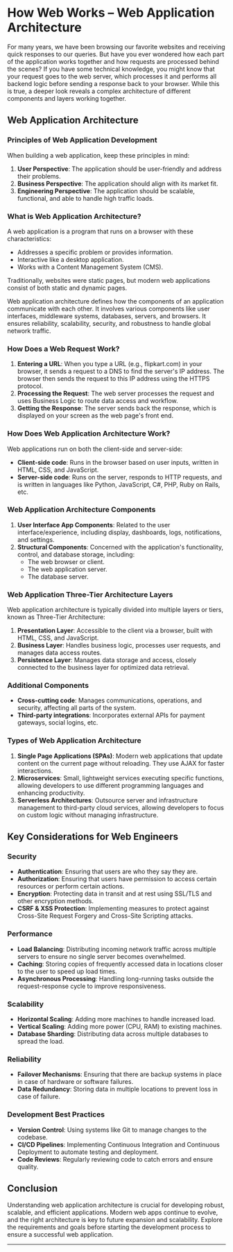 
# How Web Works – Web Application Architecture

For many years, we have been browsing our favorite websites and receiving quick responses to our queries. But have you ever wondered how each part of the application works together and how requests are processed behind the scenes? If you have some technical knowledge, you might know that your request goes to the web server, which processes it and performs all backend logic before sending a response back to your browser. While this is true, a deeper look reveals a complex architecture of different components and layers working together.

## Web Application Architecture

### Principles of Web Application Development

When building a web application, keep these principles in mind:

1. **User Perspective**: The application should be user-friendly and address their problems.
2. **Business Perspective**: The application should align with its market fit.
3. **Engineering Perspective**: The application should be scalable, functional, and able to handle high traffic loads.

### What is Web Application Architecture?

A web application is a program that runs on a browser with these characteristics:
- Addresses a specific problem or provides information.
- Interactive like a desktop application.
- Works with a Content Management System (CMS).

Traditionally, websites were static pages, but modern web applications consist of both static and dynamic pages.

Web application architecture defines how the components of an application communicate with each other. It involves various components like user interfaces, middleware systems, databases, servers, and browsers. It ensures reliability, scalability, security, and robustness to handle global network traffic.

### How Does a Web Request Work?

1. **Entering a URL**: When you type a URL (e.g., flipkart.com) in your browser, it sends a request to a DNS to find the server's IP address. The browser then sends the request to this IP address using the HTTPS protocol.
2. **Processing the Request**: The web server processes the request and uses Business Logic to route data access and workflow.
3. **Getting the Response**: The server sends back the response, which is displayed on your screen as the web page's front end.

### How Does Web Application Architecture Work?

Web applications run on both the client-side and server-side:

- **Client-side code**: Runs in the browser based on user inputs, written in HTML, CSS, and JavaScript.
- **Server-side code**: Runs on the server, responds to HTTP requests, and is written in languages like Python, JavaScript, C#, PHP, Ruby on Rails, etc.

### Web Application Architecture Components

1. **User Interface App Components**: Related to the user interface/experience, including display, dashboards, logs, notifications, and settings.
2. **Structural Components**: Concerned with the application's functionality, control, and database storage, including:
   - The web browser or client.
   - The web application server.
   - The database server.

### Web Application Three-Tier Architecture Layers

Web application architecture is typically divided into multiple layers or tiers, known as Three-Tier Architecture:

1. **Presentation Layer**: Accessible to the client via a browser, built with HTML, CSS, and JavaScript.
2. **Business Layer**: Handles business logic, processes user requests, and manages data access routes.
3. **Persistence Layer**: Manages data storage and access, closely connected to the business layer for optimized data retrieval.

### Additional Components

- **Cross-cutting code**: Manages communications, operations, and security, affecting all parts of the system.
- **Third-party integrations**: Incorporates external APIs for payment gateways, social logins, etc.

### Types of Web Application Architecture

1. **Single Page Applications (SPAs)**: Modern web applications that update content on the current page without reloading. They use AJAX for faster interactions.
2. **Microservices**: Small, lightweight services executing specific functions, allowing developers to use different programming languages and enhancing productivity.
3. **Serverless Architectures**: Outsource server and infrastructure management to third-party cloud services, allowing developers to focus on custom logic without managing infrastructure.

## Key Considerations for Web Engineers

### Security

- **Authentication**: Ensuring that users are who they say they are.
- **Authorization**: Ensuring that users have permission to access certain resources or perform certain actions.
- **Encryption**: Protecting data in transit and at rest using SSL/TLS and other encryption methods.
- **CSRF & XSS Protection**: Implementing measures to protect against Cross-Site Request Forgery and Cross-Site Scripting attacks.

### Performance

- **Load Balancing**: Distributing incoming network traffic across multiple servers to ensure no single server becomes overwhelmed.
- **Caching**: Storing copies of frequently accessed data in locations closer to the user to speed up load times.
- **Asynchronous Processing**: Handling long-running tasks outside the request-response cycle to improve responsiveness.

### Scalability

- **Horizontal Scaling**: Adding more machines to handle increased load.
- **Vertical Scaling**: Adding more power (CPU, RAM) to existing machines.
- **Database Sharding**: Distributing data across multiple databases to spread the load.

### Reliability

- **Failover Mechanisms**: Ensuring that there are backup systems in place in case of hardware or software failures.
- **Data Redundancy**: Storing data in multiple locations to prevent loss in case of failure.

### Development Best Practices

- **Version Control**: Using systems like Git to manage changes to the codebase.
- **CI/CD Pipelines**: Implementing Continuous Integration and Continuous Deployment to automate testing and deployment.
- **Code Reviews**: Regularly reviewing code to catch errors and ensure quality.

## Conclusion

Understanding web application architecture is crucial for developing robust, scalable, and efficient applications. Modern web apps continue to evolve, and the right architecture is key to future expansion and scalability. Explore the requirements and goals before starting the development process to ensure a successful web application.

---


